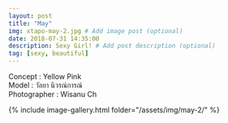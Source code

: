 ```yaml
---
layout: post
title: "May"
img: xtapo-may-2.jpg # Add image post (optional)
date: 2018-07-31 14:35:00
description: Sexy Girl! # Add post description (optional)
tag: [sexy, beautiful]
---
```

Concept : Yellow Pink  
Model : วัลยา นิวรณ์การณ์  
Photographer : Wisanu Ch               

{% include image-gallery.html folder="/assets/img/may-2/" %}
